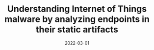 ---
title: "Understanding Internet of Things malware by analyzing endpoints in their static artifacts"
collection: publications
permalink: /publication/2022-01-01-Understanding-Internet-of-Things-malware-by-analyzing-endpoints-in-their-static-artifacts
date: 2022-03-01
venue: 'Comput. Networks'
paperurl: 'https://doi.org/10.1016/j.comnet.2022.108768'
citation: ' Jinchun Choi,  Afsah Anwar,  Abdulrahman Alabduljabbar,  Hisham Alasmary,  Jeffrey Spaulding,  An Wang,  Songqing Chen,  DaeHun Nyang,  Amro Awad,  David Mohaisen, "Understanding Internet of Things malware by analyzing endpoints in their static artifacts". Comput. Networks, 2022.'
---